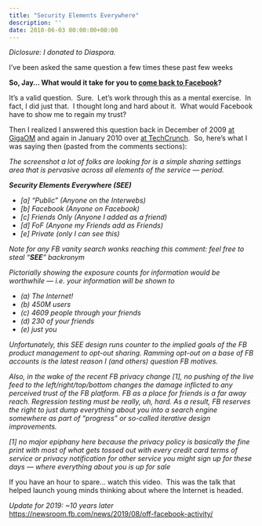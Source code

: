 ```yaml
---
title: "Security Elements Everywhere"
description: ''
date: 2010-06-03 00:00:00+00:00
---
```


*Diclosure: I donated to Diaspora.*

I’ve been asked the same question a few times these past few weeks

**So, Jay… What would it take for you to [come back to Facebook](http://fudge.org/archive/its-complicated/)?**

It’s a valid question.  Sure.  Let’s work through this as a mental exercise.  In fact, I did just that.  I thought long and hard about it.  What would Facebook have to show me to regain my trust?

Then I realized I answered this question back in December of 2009 [at GigaOM](http://gigaom.com/2009/12/27/facebook-redesign/#comment-993127) and again in January 2010 over [at TechCrunch](http://techcrunch.com/2010/01/12/ok-you-luddites-time-to-chill-on-facebook-over-privacy/#IDComment72996686).  So, here’s what I was saying then (pasted from the comments sections):

*The screenshot a lot of folks are looking for is a simple sharing settings area that is pervasive across all elements of the service — period.*

***Security Elements Everywhere (SEE)***

* *[a] “Public” (Anyone on the Interwebs)*
* *[b] Facebook (Anyone on Facebook)*
* *[c] Friends Only (Anyone I added as a friend)*
* *[d] FoF (Anyone my Friends add as Friends)*
* *[e] Private (only I can see this)*

*Note for any FB vanity search wonks reaching this comment: feel free to steal “**SEE**” backronym*

*Pictorially showing the exposure counts for information would be worthwhile — i.e. your information will be shown to*

* *(a) The Internet!*
* *(b) 450M users*
* *(c) 4609 people through your friends*
* *(d) 230 of your friends*
* *(e) just you*

*Unfortunately, this SEE design runs counter to the implied goals of the FB product management to opt-out sharing. Ramming opt-out on a base of FB accounts is the latest reason I (and others) question FB motives.*

*Also, in the wake of the recent FB privacy change [1], no pushing of the live feed to the left/right/top/bottom changes the damage inflicted to any perceived trust of the FB platform. FB as a place for friends is a far away reach. Regression testing must be really, uh, hard. As a result, FB reserves the right to just dump everything about you into a search engine somewhere as part of “progress” or so-called iterative design improvements.*

*[1] no major epiphany here because the privacy policy is basically the fine print with most of what gets tossed out with every credit card terms of service or privacy notification for other service you might sign up for these days — where everything about you is up for sale*

If you have an hour to spare… watch this video.  This was the talk that helped launch young minds thinking about where the Internet is headed.

*Update for 2019: ~10 years later* <https://newsroom.fb.com/news/2019/08/off-facebook-activity/>

